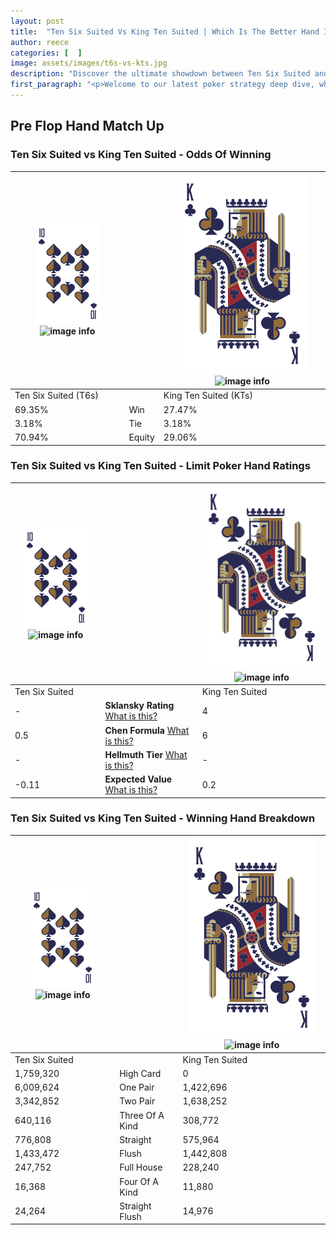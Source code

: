 ```yaml
---
layout: post
title:  "Ten Six Suited Vs King Ten Suited | Which Is The Better Hand In Poker? A Complete Guide"
author: reece
categories: [  ]
image: assets/images/t6s-vs-kts.jpg
description: "Discover the ultimate showdown between Ten Six Suited and King Ten Suited in poker! Uncover the odds, strategies, and scenarios where one hand triumphs over the other. Get ready to up your poker game with this thrilling analysis."
first_paragraph: "<p>Welcome to our latest poker strategy deep dive, where we're pitting two distinct hands against each other in a high-stakes showdown: Ten Six Suited vs King Ten Suited.</p><p>In the dynamic world of poker, every decision counts, and knowing which hand holds the upper hand is key to your success at the table.</p><p>In this article, we'll dissect these two hands, explore the scenarios where one dominates the other, and equip you with the knowledge to make strategic choices that can tip the odds in your favor.</p><p>Get ready to unravel the intriguing dynamics of these poker hands and elevate your game to new heights.</p>"
---
```




[comment]: # (sp0)

## Pre Flop Hand Match Up

<div class="table hand-ratings" markdown="1"> 



### Ten Six Suited vs King Ten Suited - Odds Of Winning


    
| ![image info](assets/images/hand1/T.png) ![image info](assets/images/hand1/6s.png) |  | ![image info](assets/images/hand2/K.png) ![image info](assets/images/hand2/Ts.png) |
| -------- | -------- | -------- |
| Ten Six Suited (T6s) |  | King Ten Suited (KTs) |
| 69.35% | Win | 27.47% |
| 3.18% | Tie | 3.18% |
| 70.94% | Equity | 29.06% |




[comment]: # (sp1)



### Ten Six Suited vs King Ten Suited - Limit Poker Hand Ratings


    
| ![image info](assets/images/hand1/T.png) ![image info](assets/images/hand1/6s.png) |  | ![image info](assets/images/hand2/K.png) ![image info](assets/images/hand2/Ts.png) |
| -------- | -------- | -------- |
| Ten Six Suited |  | King Ten Suited |
| - | **Sklansky Rating** [What is this?](/sklansky-rating-explained) | 4 |
| 0.5 | **Chen Formula** [What is this?](/chen-formula-explained) | 6 |
| - | **Hellmuth Tier** [What is this?](/Hellmuth-tier-explained) | - |
| -0.11 | **Expected Value** [What is this?](/expected-value-explained) | 0.2 |




[comment]: # (sp2)



### Ten Six Suited vs King Ten Suited - Winning Hand Breakdown


    
| ![image info](assets/images/hand1/T.png) ![image info](assets/images/hand1/6s.png) |  | ![image info](assets/images/hand2/K.png) ![image info](assets/images/hand2/Ts.png) |
| -------- | -------- | -------- |
| Ten Six Suited |  | King Ten Suited |
| 1,759,320 | High Card | 0 |
| 6,009,624 | One Pair | 1,422,696 |
| 3,342,852 | Two Pair | 1,638,252 |
| 640,116 | Three Of A Kind | 308,772 |
| 776,808 | Straight | 575,964 |
| 1,433,472 | Flush | 1,442,808 |
| 247,752 | Full House | 228,240 |
| 16,368 | Four Of A Kind | 11,880 |
| 24,264 | Straight Flush | 14,976 |




[comment]: # (sp3)



</div>

[comment]: # (sp4)



[comment]: # (sp5)

